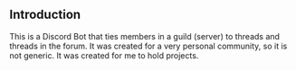 ## Introduction
This is a Discord Bot that ties members in a guild (server) to threads and threads in the forum. It was created for a very personal community, so it is not generic. It was created for me to hold projects.